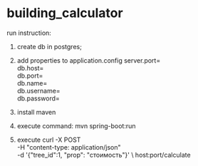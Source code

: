 # building_calculator

run instruction: 

1. create db in postgres;
2. add properties to application.config
    server.port=<br>
    db.host=<br>
    db.port=<br>
    db.name=<br>
    db.username=<br>
    db.password=<br>
  
3. install maven
4. execute command: mvn spring-boot:run

5. execute curl -X POST \
-H "content-type: application/json" \
-d '{"tree_id":1, "prop": "стоимость"}' \ host:port/calculate

